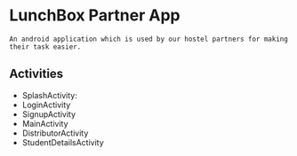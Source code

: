 # LunchBox Partner App
    An android application which is used by our hostel partners for making their task easier.

## Activities
- SplashActivity:
- LoginActivity
- SignupActivity
- MainActivity
- DistributorActivity
- StudentDetailsActivity
